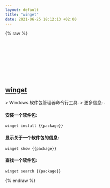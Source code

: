 ```yaml
---
layout: default
title: "winget"
date: 2021-06-25 18:12:13 +02:00
---
```

{% raw %}
<h2 id="winget">
  <a href="/zh/windows/winget.html">winget</a> <a href="#winget"><svg class="icon">
    <use href="/assets/images/unicode_sprite.svg#link" />
  </svg></a>
</h2>
> Windows 软件包管理器命令行工具.
> 更多信息: <https://docs.microsoft.com/windows/package-manager/winget>.

#### 安装一个软件包:
```shell
winget install {{package}}
```
#### 显示关于一个软件包的信息:
```shell
winget show {{package}}
```
#### 查找一个软件包:
```shell
winget search {{package}}
```
{% endraw %}
